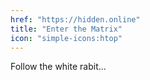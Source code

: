 ```yaml
---
href: "https://hidden.online"
title: "Enter the Matrix"
icon: "simple-icons:htop"
---
```



 Follow the white rabit...